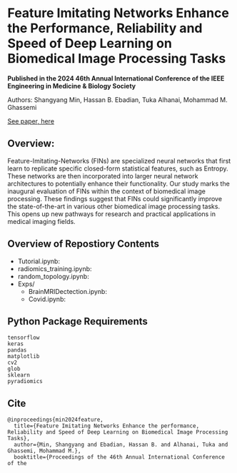 # Feature Imitating Networks Enhance the Performance, Reliability and Speed of Deep Learning on Biomedical Image Processing Tasks
**Published in the 2024 46th Annual International Conference of the IEEE Engineering in Medicine & Biology Society**

Authors: Shangyang Min, Hassan B. Ebadian, Tuka Alhanai, Mohammad M. Ghassemi

[See paper, here](https://www.dropbox.com/scl/fi/ysrq0n9l9i2v4twe0s61x/EMBC-FINS-Biomedical-Image-Processing.pdf?rlkey=qmkzpdp5irz0211kgo23y5sm3&dl=0)

## Overview:
Feature-Imitating-Networks (FINs) are specialized neural networks that first learn to replicate specific closed-form statistical features, such as Entropy. These networks are then incorporated into larger neural network architectures to potentially enhance their functionality. Our study marks the inaugural evaluation of FINs within the context of biomedical image processing. These findings suggest that FINs could significantly improve the state-of-the-art in various other biomedical image processing tasks. This opens up new pathways for research and practical applications in medical imaging fields.

## Overview of Repostiory Contents

* Tutorial.ipynb:
* radiomics_training.ipynb:
* random_topology.ipynb:
* Exps/
    * BrainMRIDectection.ipynb:
    * Covid.ipynb:   

## Python Package Requirements

```
tensorflow
keras
pandas
matplotlib
cv2
glob
sklearn
pyradiomics
```

## Cite

```
@inproceedings{min2024feature,
  title={Feature Imitating Networks Enhance the performance, Reliability and Speed of Deep Learning on Biomedical Image Processing Tasks},
  author={Min, Shangyang and Ebadian, Hassan B. and Alhanai, Tuka and Ghassemi, Mohammad M.},
  booktitle={Proceedings of the 46th Annual International Conference of the

```
